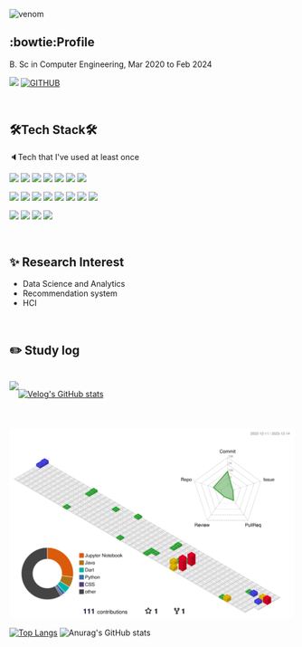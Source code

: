 ![venom](https://capsule-render.vercel.app/api?type=venom&height=200&text=Yugyeong-Ji's%20Github&fontSize=70&color=0:8871e5,100:b678c4&stroke=b678c4)


## :bowtie:Profile

B. Sc in Computer Engineering, Mar 2020 to Feb 2024


![](https://img.shields.io/github/followers/Yugyeong-Ji?style=social)
[![GITHUB](https://hits.seeyoufarm.com/api/count/incr/badge.svg?url=https%3A%2F%2Fgithub.com%2Fjiholee0&count_bg=%23F29494&title_bg=%232F2E2E&icon=github.svg&icon_color=%#ffc27b&title=GITHUB&edge_flat=false)](https://github.com/Yugyeong-Ji)


<br/>

## 🛠️Tech Stack🛠️
🔈Tech that I've used at least once

<img src="https://img.shields.io/badge/C-A8B9CC?style=flat&logo=c&logoColor=white"/> <img src="https://img.shields.io/badge/Python-3776AB?style=flat&logo=python&logoColor=white"/> <img src="https://img.shields.io/badge/JAVA-007396?style=flat&logo=java&logoColor=white"> <img src="https://img.shields.io/badge/Spring-6DB33F?style=flat&logo=Spring&logoColor=white"> <img src="https://img.shields.io/badge/Spring Boot-6DB33F?style=flat&logo=Springboot&logoColor=white"> <img src="https://img.shields.io/badge/Dart-0175C2?style=flat&logo=dart&logoColor=white"/> <img src="https://img.shields.io/badge/Flutter-02569B?style=flat&logo=flutter&logoColor=white"/> 


<img src="https://img.shields.io/badge/React.js-61DAFB?style=flat&logo=react&logoColor=black"/> <img src="https://img.shields.io/badge/vue.js-4FC08D?style=flat&logo=vue.js&logoColor=white"> <img src="https://img.shields.io/badge/JavaScript-F7DF1E?style=flat&logo=javascript&logoColor=black"/> <img src="https://img.shields.io/badge/HTML-E34F26?style=flat&logo=html5&logoColor=white"/> <img src="https://img.shields.io/badge/CSS-1572B6?style=flat&logo=css3&logoColor=white"/> <img src="https://img.shields.io/badge/MariaDB-1F305F?style=flat&logo=mariadbfoundation&logoColor=white"/> <img src="https://img.shields.io/badge/MySQL-4479A1?style=flat&logo=mysql&logoColor=white"/>
<img src="https://img.shields.io/badge/Firebase-FFCA28?style=flat-square&logo=firebase&logoColor=white"/>

<img src="https://img.shields.io/badge/Git-F05032?style=flat&logo=git&logoColor=white"/> <img src="https://img.shields.io/badge/GitHub-181717?style=flat&logo=github&logoColor=white"/> <img src="https://img.shields.io/badge/Google Colab-F9AB00?style=flat&logo=googlecolab&logoColor=white"/> <img src="https://img.shields.io/badge/Anaconda-44A833?style=flat&logo=anaconda&logoColor=white"/>

 <br/>

## :sparkles: Research Interest

- Data Science and Analytics
- Recommendation system
- HCI
 <br/>
 
## :pencil2: Study log

   <br/>
<div style="display:flex; flex-direction:row;">
    <a href="https://velog.io/@yugyeong_929">
        <img src="https://img.shields.io/badge/Velog-20c997?style=for-the-badge&logo=Vimeo&logoColor=white"> 
    </a>
  
[![Velog's GitHub stats](https://velog-readme-stats.vercel.app/api?name=yugyeong_929)](https://github.com/yugyeong_929/velog-readme-stats)
</div>


#

![](./profile-3d-contrib/profile-gitblock.svg)

<span display: inline-block>

[![Top Langs](https://github-readme-stats.vercel.app/api/top-langs/?username=Yugyeong-Ji&layout=compact)](https://github.com/anuraghazra/github-readme-stats) ![Anurag's GitHub stats](https://github-readme-stats.vercel.app/api?username=Yugyeong-Ji&show_icons=true&theme=flag-india)
</span>
<!--
**Yugyeong-Ji/Yugyeong-Ji** is a ✨ _special_ ✨ repository because its `README.md` (this file) appears on your GitHub profile.

Here are some ideas to get you started:

- 🔭 I’m currently working on ...
- 🌱 I’m currently learning ...
- 👯 I’m looking to collaborate on ...
- 🤔 I’m looking for help with ...
- 💬 Ask me about ...
- 📫 How to reach me: ...
- 😄 Pronouns: ...
- ⚡ Fun fact: ...
-->
